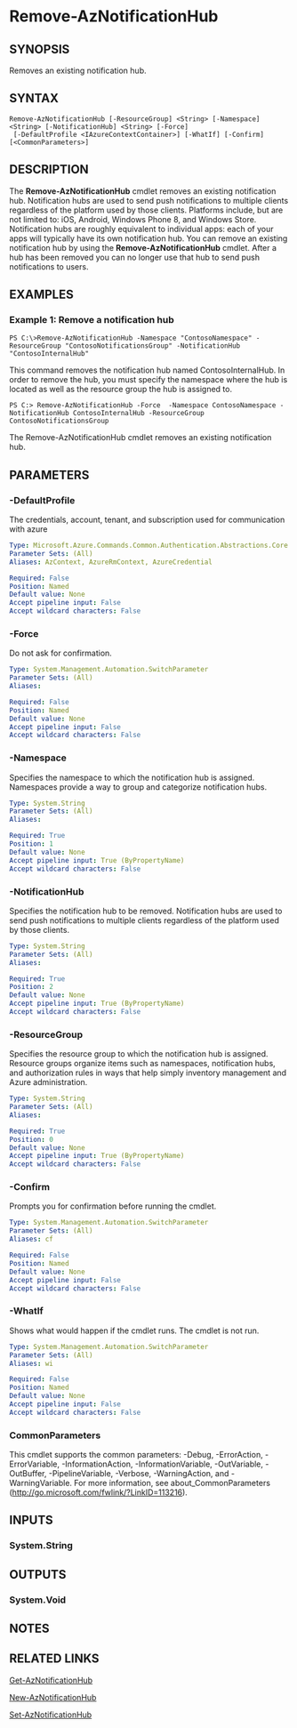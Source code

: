 ﻿---
external help file: Microsoft.Azure.PowerShell.Cmdlets.NotificationHubs.dll-Help.xml
Module Name: Az.NotificationHubs
ms.assetid: 62631E1C-FB43-4E87-82C2-159A9D1D4221
online version: https://docs.microsoft.com/en-us/powershell/module/az.notificationhubs/remove-aznotificationhub
schema: 2.0.0
---

# Remove-AzNotificationHub

## SYNOPSIS
Removes an existing notification hub.

## SYNTAX

```
Remove-AzNotificationHub [-ResourceGroup] <String> [-Namespace] <String> [-NotificationHub] <String> [-Force]
 [-DefaultProfile <IAzureContextContainer>] [-WhatIf] [-Confirm] [<CommonParameters>]
```

## DESCRIPTION
The **Remove-AzNotificationHub** cmdlet removes an existing notification hub.
Notification hubs are used to send push notifications to multiple clients regardless of the platform used by those clients.
Platforms include, but are not limited to: iOS, Android, Windows Phone 8, and Windows Store.
Notification hubs are roughly equivalent to individual apps: each of your apps will typically have its own notification hub.
You can remove an existing notification hub by using the **Remove-AzNotificationHub** cmdlet.
After a hub has been removed you can no longer use that hub to send push notifications to users.

## EXAMPLES

### Example 1: Remove a notification hub
```
PS C:\>Remove-AzNotificationHub -Namespace "ContosoNamespace" -ResourceGroup "ContosoNotificationsGroup" -NotificationHub "ContosoInternalHub"
```

This command removes the notification hub named ContosoInternalHub.
In order to remove the hub, you must specify the namespace where the hub is located as well as the resource group the hub is assigned to.

```
PS C:> Remove-AzNotificationHub -Force  -Namespace ContosoNamespace -NotificationHub ContosoInternalHub -ResourceGroup ContosoNotificationsGroup
```

The Remove-AzNotificationHub cmdlet removes an existing notification hub.

## PARAMETERS

### -DefaultProfile
The credentials, account, tenant, and subscription used for communication with azure

```yaml
Type: Microsoft.Azure.Commands.Common.Authentication.Abstractions.Core.IAzureContextContainer
Parameter Sets: (All)
Aliases: AzContext, AzureRmContext, AzureCredential

Required: False
Position: Named
Default value: None
Accept pipeline input: False
Accept wildcard characters: False
```

### -Force
Do not ask for confirmation.

```yaml
Type: System.Management.Automation.SwitchParameter
Parameter Sets: (All)
Aliases:

Required: False
Position: Named
Default value: None
Accept pipeline input: False
Accept wildcard characters: False
```

### -Namespace
Specifies the namespace to which the notification hub is assigned.
Namespaces provide a way to group and categorize notification hubs.

```yaml
Type: System.String
Parameter Sets: (All)
Aliases:

Required: True
Position: 1
Default value: None
Accept pipeline input: True (ByPropertyName)
Accept wildcard characters: False
```

### -NotificationHub
Specifies the notification hub to be removed.
Notification hubs are used to send push notifications to multiple clients regardless of the platform used by those clients.

```yaml
Type: System.String
Parameter Sets: (All)
Aliases:

Required: True
Position: 2
Default value: None
Accept pipeline input: True (ByPropertyName)
Accept wildcard characters: False
```

### -ResourceGroup
Specifies the resource group to which the notification hub is assigned.
Resource groups organize items such as namespaces, notification hubs, and authorization rules in ways that help simply inventory management and Azure administration.

```yaml
Type: System.String
Parameter Sets: (All)
Aliases:

Required: True
Position: 0
Default value: None
Accept pipeline input: True (ByPropertyName)
Accept wildcard characters: False
```

### -Confirm
Prompts you for confirmation before running the cmdlet.

```yaml
Type: System.Management.Automation.SwitchParameter
Parameter Sets: (All)
Aliases: cf

Required: False
Position: Named
Default value: None
Accept pipeline input: False
Accept wildcard characters: False
```

### -WhatIf
Shows what would happen if the cmdlet runs. The cmdlet is not run.

```yaml
Type: System.Management.Automation.SwitchParameter
Parameter Sets: (All)
Aliases: wi

Required: False
Position: Named
Default value: None
Accept pipeline input: False
Accept wildcard characters: False
```

### CommonParameters
This cmdlet supports the common parameters: -Debug, -ErrorAction, -ErrorVariable, -InformationAction, -InformationVariable, -OutVariable, -OutBuffer, -PipelineVariable, -Verbose, -WarningAction, and -WarningVariable. For more information, see about_CommonParameters (http://go.microsoft.com/fwlink/?LinkID=113216).

## INPUTS

### System.String

## OUTPUTS

### System.Void

## NOTES

## RELATED LINKS

[Get-AzNotificationHub](./Get-AzNotificationHub.md)

[New-AzNotificationHub](./New-AzNotificationHub.md)

[Set-AzNotificationHub](./Set-AzNotificationHub.md)


